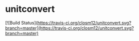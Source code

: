 # unitconvert
[![Build Status](https://travis-ci.org/closm12/unitconvert.svg?branch=master](https://travis-ci.org/closm12/unitconvert.svg?branch=master)

